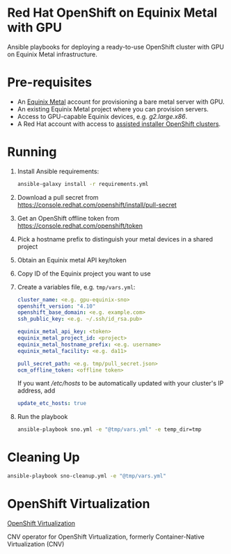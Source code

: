 Red Hat OpenShift on Equinix Metal with GPU
====

Ansible playbooks for deploying a ready-to-use OpenShift cluster with GPU on Equinix Metal infrastructure.

# Pre-requisites

* An [Equinix Metal](https://metal.equinix.com/) account for provisioning a bare metal server with GPU.
* An existing Equinix Metal project where you can provision servers.
* Access to GPU-capable Equinix devices, e.g. _g2.large.x86_.
* A Red Hat account with access to [assisted installer OpenShift clusters](https://console.redhat.com/openshift/assisted-installer/clusters/~new).

# Running

1. Install Ansible requirements:
   ```sh
   ansible-galaxy install -r requirements.yml
   ```
2. Download a pull secret from https://console.redhat.com/openshift/install/pull-secret
3. Get an OpenShift offline token from https://console.redhat.com/openshift/token
4. Pick a hostname prefix to distinguish your metal devices in a shared project
5. Obtain an Equinix metal API key/token
6. Copy ID of the Equinix project you want to use
7. Create a variables file, e.g. `tmp/vars.yml`:

   ```yaml
   cluster_name: <e.g. gpu-equinix-sno>
   openshift_version: "4.10"
   openshift_base_domain: <e.g. example.com>
   ssh_public_key: <e.g. ~/.ssh/id_rsa.pub>

   equinix_metal_api_key: <token>
   equinix_metal_project_id: <project>
   equinix_metal_hostname_prefix: <e.g. username>
   equinix_metal_facility: <e.g. da11>

   pull_secret_path: <e.g. tmp/pull_secret.json>
   ocm_offline_token: <offline token>
   ```

   If you want _/etc/hosts_ to be automatically updated with your cluster's IP address, add

   ```yaml
   update_etc_hosts: true
   ```

8. Run the playbook

   ```sh
   ansible-playbook sno.yml -e "@tmp/vars.yml" -e temp_dir=tmp
   ```

# Cleaning Up

```sh
ansible-playbook sno-cleanup.yml -e "@tmp/vars.yml"
```

# OpenShift Virtualization

[OpenShift Virtualization](https://docs.openshift.com/container-platform/4.11/virt/about-virt.html)

CNV operator for OpenShift Virtualization, formerly Container-Native Virtualization (CNV)